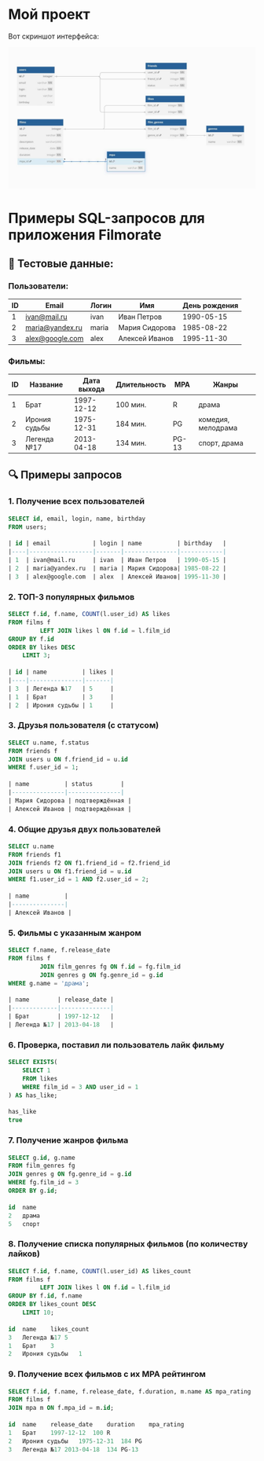 # Мой проект

Вот скриншот интерфейса:

![Схема таблиц](filmorate_db.jpeg "Схема БД")


# Примеры SQL-запросов для приложения Filmorate

## 📌 Тестовые данные:

### Пользователи:
| ID | Email            | Логин | Имя            | День рождения |
|----|------------------|-------|----------------|---------------|
| 1  | ivan@mail.ru     | ivan  | Иван Петров    | 1990-05-15    |
| 2  | maria@yandex.ru  | maria | Мария Сидорова | 1985-08-22    |
| 3  | alex@google.com  | alex  | Алексей Иванов | 1995-11-30    |

### Фильмы:
| ID | Название         | Дата выхода | Длительность | MPA | Жанры               |
|----|------------------|-------------|--------------|-----|---------------------|
| 1  | Брат            | 1997-12-12  | 100 мин.     | R   | драма               |
| 2  | Ирония судьбы   | 1975-12-31  | 184 мин.     | PG  | комедия, мелодрама  |
| 3  | Легенда №17     | 2013-04-18  | 134 мин.     | PG-13| спорт, драма        |

## 🔍 Примеры запросов

### 1. Получение всех пользователей
```sql
SELECT id, email, login, name, birthday 
FROM users;

| id | email            | login | name          | birthday   |
|----|------------------|-------|---------------|------------|
| 1  | ivan@mail.ru     | ivan  | Иван Петров   | 1990-05-15 |
| 2  | maria@yandex.ru  | maria | Мария Сидорова| 1985-08-22 |
| 3  | alex@google.com  | alex  | Алексей Иванов| 1995-11-30 |
```
### 2. ТОП-3 популярных фильмов
```sql
SELECT f.id, f.name, COUNT(l.user_id) AS likes
FROM films f
         LEFT JOIN likes l ON f.id = l.film_id
GROUP BY f.id
ORDER BY likes DESC
    LIMIT 3;

| id | name          | likes |
|----|---------------|-------|
| 3  | Легенда №17   | 5     |
| 1  | Брат          | 3     |
| 2  | Ирония судьбы | 1     |
```
### 3. Друзья пользователя (с статусом)
```sql
SELECT u.name, f.status 
FROM friends f
JOIN users u ON f.friend_id = u.id
WHERE f.user_id = 1;

| name          | status        |
|---------------|---------------|
| Мария Сидорова | подтверждённая |
| Алексей Иванов | подтверждённая |
```
### 4. Общие друзья двух пользователей
```sql
SELECT u.name
FROM friends f1
JOIN friends f2 ON f1.friend_id = f2.friend_id
JOIN users u ON f1.friend_id = u.id
WHERE f1.user_id = 1 AND f2.user_id = 2;

| name          |
|---------------|
| Алексей Иванов |
```
### 5. Фильмы с указанным жанром
```sql
SELECT f.name, f.release_date
FROM films f
         JOIN film_genres fg ON f.id = fg.film_id
         JOIN genres g ON fg.genre_id = g.id
WHERE g.name = 'драма';

| name        | release_date |
|-------------|--------------|
| Брат        | 1997-12-12   |
| Легенда №17 | 2013-04-18   |
```

### 6. Проверка, поставил ли пользователь лайк фильму
```sql
SELECT EXISTS(
    SELECT 1 
    FROM likes 
    WHERE film_id = 3 AND user_id = 1
) AS has_like;

has_like
true
```
### 7. Получение жанров фильма
```sql
SELECT g.id, g.name
FROM film_genres fg
JOIN genres g ON fg.genre_id = g.id
WHERE fg.film_id = 3
ORDER BY g.id;

id	name
2	драма
5	спорт
```
### 8. Получение списка популярных фильмов (по количеству лайков)
```sql
SELECT f.id, f.name, COUNT(l.user_id) AS likes_count
FROM films f
         LEFT JOIN likes l ON f.id = l.film_id
GROUP BY f.id, f.name
ORDER BY likes_count DESC
    LIMIT 10;

id	name	likes_count
3	Легенда №17	5
1	Брат	3
2	Ирония судьбы	1
```
### 9. Получение всех фильмов с их MPA рейтингом
```sql
SELECT f.id, f.name, f.release_date, f.duration, m.name AS mpa_rating
FROM films f
JOIN mpa m ON f.mpa_id = m.id;

id	name	release_date	duration	mpa_rating
1	Брат	1997-12-12	100	R
2	Ирония судьбы	1975-12-31	184	PG
3	Легенда №17	2013-04-18	134	PG-13
```